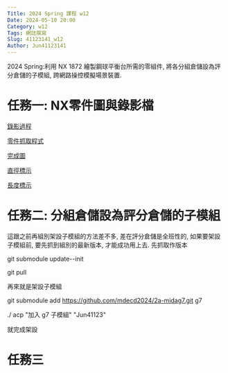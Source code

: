 ```yaml
---
Title: 2024 Spring 課程 w12
Date: 2024-05-10 20:00
Category: w12
Tags: 網誌撰寫
Slug: 41123141_w12
Author: Jun41123141
---
```


2024 Spring:利用 NX 1872 繪製鋼球平衡台所需的零組件, 將各分組倉儲設為評分倉儲的子模組, 跨網路操控模擬場景裝置.


<!-- PELICAN_END_SUMMARY -->

# 任務一: NX零件圖與錄影檔
<a href="https://nfuedu-my.sharepoint.com/:u:/g/personal/41123141_nfu_edu_tw/EQiYOEP2f3ZEn1ew5LTw7EMBwZx4_NesAAIvNBxF0d680A">錄影過程</a>

<a href="https://nfuedu-my.sharepoint.com/:t:/g/personal/41123141_nfu_edu_tw/EfulYJRLXiFHo0E1OdqRkf4B3KZTrnHVYsibCY6aDtf1EQ">零件抓取程式</a>

<a href="https://nfuedu-my.sharepoint.com/:i:/g/personal/41123141_nfu_edu_tw/EUTXTWekycFIjMXfIdBNOkQBAk1aJaBS7Ml1OTTflDuaTQ">完成圖</a>

<a href="https://nfuedu-my.sharepoint.com/:i:/g/personal/41123141_nfu_edu_tw/EeKTK5ZoPjFFrX86Bf454_EB94sKrXAs4hLHW9hb6MsLaQ">直徑標示</a>

<a href="https://nfuedu-my.sharepoint.com/:i:/g/personal/41123141_nfu_edu_tw/ESqDH0POV-RFmyDGEiSej9YBiIzhnZeFvGQmc-qUTYaoCQ">長度標示</a>

# 任務二: 分組倉儲設為評分倉儲的子模組
這跟之前再組別架設子模組的方法差不多, 差在評分倉儲是全班性的, 如果要架設子模組前, 要先抓到組別的最新版本, 才能成功用上去.
先抓取作版本

git submodule update--init

git pull

再來就是架設子模組

git submodule add https://github.com/mdecd2024/2a-midag7.git g7

./ acp "加入 g7 子模組" "Jun41123"

就完成架設

# 任務三
